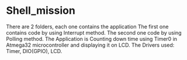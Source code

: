 # Shell_mission
There are 2 folders, each one contains the application 
The first one contains code by using Interrupt method.
The second one code by using Polling method.
The Application is Counting down time using Timer0 in Atmega32 microcontroller and displaying it on LCD.
The Drivers used: Timer, DIO(GPIO), LCD.
